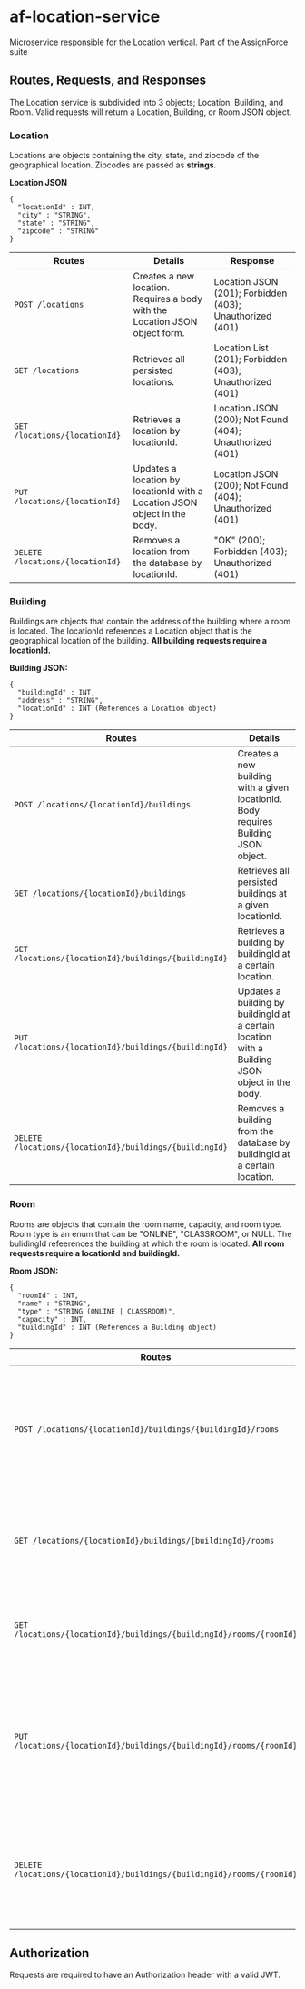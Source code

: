 # af-location-service
Microservice responsible for the Location vertical. Part of the AssignForce suite

## Routes, Requests, and Responses
The Location service is subdivided into 3 objects; Location, Building, and Room.  Valid requests will return a Location, Building, or Room JSON object.

### Location
Locations are objects containing the city, state, and zipcode of the geographical location. Zipcodes are passed as **strings**.

**Location JSON**
```
{
  "locationId" : INT,
  "city" : "STRING",
  "state" : "STRING",
  "zipcode" : "STRING"
}
```

Routes | Details | Response
------ | ------- | --------
`POST /locations`| Creates a new location. Requires a body with the Location JSON object form.|Location JSON (201); Forbidden (403); Unauthorized (401)
`GET /locations` | Retrieves all persisted locations.|Location List (201); Forbidden (403); Unauthorized (401)
`GET /locations/{locationId}` | Retrieves a location by locationId.|Location JSON (200); Not Found (404); Unauthorized (401)
`PUT /locations/{locationId}` | Updates a location by locationId with a Location JSON object in the body.|Location JSON (200); Not Found (404); Unauthorized (401)
`DELETE /locations/{locationId}` | Removes a location from the database by locationId.|"OK" (200); Forbidden (403); Unauthorized (401) 

### Building
Buildings are objects that contain the address of the building where a room is located. The locationId  references a Location object that is the geographical location of the building. **All building requests require a locationId.** 

**Building JSON:**
```
{
  "buildingId" : INT,
  "address" : "STRING",
  "locationId" : INT (References a Location object) 
}
```
Routes | Details
------ | -------
`POST /locations/{locationId}/buildings`|Creates a new building with a given locationId. Body requires Building JSON object.|Building JSON (201); Forbidden (403); Unauthorized (401)
`GET /locations/{locationId}/buildings`| Retrieves all persisted buildings at a given locationId.|Building List (201); Forbidden (403); Unauthorized (401)
`GET /locations/{locationId}/buildings/{buildingId}`| Retrieves a building by buildingId at a certain location. |Building JSON (200); Not Found (404); Unauthorized (401)
`PUT /locations/{locationId}/buildings/{buildingId}`| Updates a building by buildingId at a certain location with a Building JSON object in the body.|Building JSON (200); Not Found (404); Unauthorized (401)
`DELETE /locations/{locationId}/buildings/{buildingId}`| Removes a building from the database by buildingId at a certain location.|Building JSON (200); Not Found (404); Unauthorized (401)


### Room
Rooms are objects that contain the room name, capacity, and room type. Room type is an enum that can be "ONLINE", "CLASSROOM", or NULL. The bulidingId refeerences the building at which the room is located. **All room requests require a locationId and buildingId.**

**Room JSON:**
```
{
  "roomId" : INT,
  "name" : "STRING",
  "type" : "STRING (ONLINE | CLASSROOM)",
  "capacity" : INT,
  "buildingId" : INT (References a Building object)
}
```
Routes | Details
------ | -------
`POST /locations/{locationId}/buildings/{buildingId}/rooms`|Creates a new room with given buildingId and locationId. Body requires Room JSON object.|Room JSON (201); Forbidden (403); Unauthorized (401)
`GET /locations/{locationId}/buildings/{buildingId}/rooms`|Retrieves all persisted rooms at a given location and building.|Room List (201); Forbidden (403); Unauthorized (401)
`GET /locations/{locationId}/buildings/{buildingId}/rooms/{roomId}`|Retrieves a room by roomId at a certain building and location.|Room JSON (200); Not Found (404); Unauthorized (401)
`PUT /locations/{locationId}/buildings/{buildingId}/rooms/{roomId}`|Updates a room by roomId at a certain location and building with a Room JSON object in the body.|Room JSON (200); Not Found (404); Unauthorized (401)
`DELETE /locations/{locationId}/buildings/{buildingId}/rooms/{roomId}`|Removes a room from the database by roomId at a certain location and building.|Room JSON (200); Not Found (404); Unauthorized (401)

## Authorization
Requests are required to have an Authorization header with a valid JWT. 
